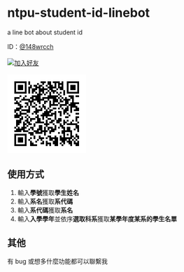 # ntpu-student-id-linebot

a line bot about student id  

ID：[@148wrcch](https://lin.ee/QiMmPBv)
<br><br>
<a href="https://lin.ee/QiMmPBv"><img src="https://scdn.line-apps.com/n/line_add_friends/btn/zh-Hant.png" alt="加入好友" height="32" border="0"></a>
<br><br>
![qrcode](https://github.com/garyellow/ntpu-student-id-linebot/blob/master/qr_code/M_gainfriends_qr.png)

## 使用方式

1. 輸入**學號**獲取**學生姓名**
2. 輸入**系名**獲取**系代碼**
3. 輸入**系代碼**獲取**系名**
4. 輸入**入學學年**並依序**選取科系**獲取**某學年度某系的學生名單**

## 其他
有 bug 或想多什麼功能都可以聯繫我
